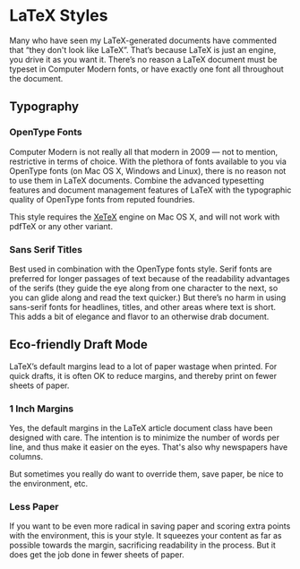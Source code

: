 # LaTeX Styles

Many who have seen my LaTeX-generated documents have commented that “they don't look like LaTeX”.
That’s because LaTeX is just an engine, you drive it as you want it.
There’s no reason a LaTeX document must be typeset in Computer Modern fonts, or have exactly one font all throughout the document.

## Typography

### OpenType Fonts

Computer Modern is not really all that modern in 2009 — not to mention, restrictive in terms of choice.
With the plethora of fonts available to you via OpenType fonts (on Mac OS X, Windows and Linux), there is no reason not to use them in LaTeX documents.
Combine the advanced typesetting features and document management features of LaTeX with the typographic quality of OpenType fonts from reputed foundries.

This style requires the [XeTeX](http://scripts.sil.org/cms/scripts/page.php?site_id=nrsi&id=xetex) engine on Mac OS X, and will not work with pdfTeX or any other variant.

### Sans Serif Titles

Best used in combination with the OpenType fonts style.
Serif fonts are preferred for longer passages of text because of the readability advantages of the serifs (they guide the eye along from one character to the next, so you can glide along and read the text quicker.)
But there’s no harm in using sans-serif fonts for headlines, titles, and other areas where text is short.
This adds a bit of elegance and flavor to an otherwise drab document.

## Eco-friendly Draft Mode

LaTeX’s default margins lead to a lot of paper wastage when printed.
For quick drafts, it is often OK to reduce margins, and thereby print on fewer sheets of paper.

### 1 Inch Margins

Yes, the default margins in the LaTeX article document class have been designed with care.
The intention is to minimize the number of words per line, and thus make it easier on the eyes.
That's also why newspapers have columns.

But sometimes you really do want to override them, save paper, be nice to the environment, etc.

### Less Paper

If you want to be even more radical in saving paper and scoring extra points with the environment, this is your style. It squeezes your content as far as possible towards the margin, sacrificing readability in the process. But it does get the job done in fewer sheets of paper.
